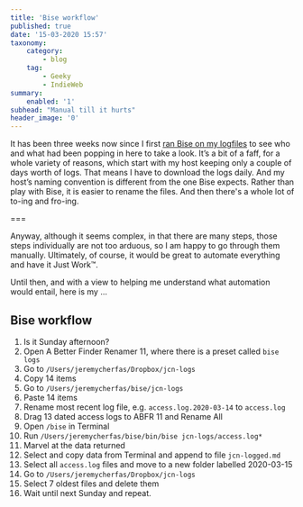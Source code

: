 ```yaml
---
title: 'Bise workflow'
published: true
date: '15-03-2020 15:57'
taxonomy:
    category:
        - blog
    tag:
        - Geeky
        - IndieWeb
summary:
    enabled: '1'
subhead: "Manual till it hurts"
header_image: '0'
--- 
```


It has been three weeks now since I first [ran Bise on my logfiles](https://www.jeremycherfas.net/blog/statisfaction) to see who and what had been popping in here to take a look. It’s a bit of a faff, for a whole variety of reasons, which start with my host keeping only a couple of days worth of logs. That means I have to download the logs daily. And my host’s naming convention is different from the one Bise expects. Rather than play with Bise, it is easier to rename the files. And then there's a whole lot of to-ing and fro-ing.

===

Anyway, although it seems complex, in that there are many steps, those steps individually are not too arduous, so I am happy to go through them manually. Ultimately, of course, it would be great to automate everything and have it Just Work™. 

Until then, and with a view to helping me understand what automation would entail, here is my ...

## Bise workflow

1. Is it Sunday afternoon?
2. Open A Better Finder Renamer 11, where there is a preset called `bise logs`
3. Go to `/Users/jeremycherfas/Dropbox/jcn-logs`
4. Copy 14 items
5. Go to `/Users/jeremycherfas/bise/jcn-logs`
6. Paste 14 items
7. Rename most recent log file, e.g. `access.log.2020-03-14` to `access.log`
8. Drag 13 dated access logs to ABFR 11 and Rename All
9. Open `/bise` in Terminal
10. Run `/Users/jeremycherfas/bise/bin/bise jcn-logs/access.log*`
11. Marvel at the data returned
12. Select and copy data from Terminal and append to file `jcn-logged.md`
13. Select all `access.log` files and move to a new folder labelled 2020-03-15
14. Go to `/Users/jeremycherfas/Dropbox/jcn-logs`
15. Select 7 oldest files and delete them
16. Wait until next Sunday and repeat.


